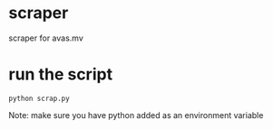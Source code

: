 # scraper
scraper for avas.mv

# run the script
```
python scrap.py
```

Note: make sure you have python added as an environment variable

